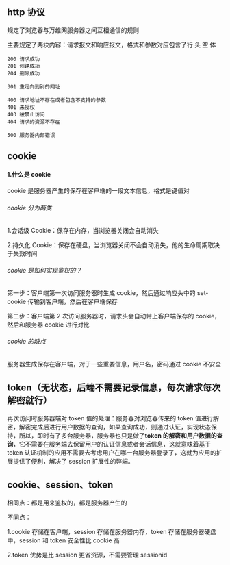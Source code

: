 ## http 协议

规定了浏览器与万维网服务器之间互相通信的规则

主要规定了两块内容：请求报文和响应报文，格式和参数对应包含了行 头 空 体

```
200 请求成功
201 创建成功
204 删除成功

301 重定向到别的网址

400 请求地址不存在或者包含不支持的参数
401 未授权
403 被禁止访问
404 请求的资源不存在

500 服务器内部错误
```

## cookie

#### 1.什么是 cookie

cookie 是服务器产生的保存在客户端的一段文本信息，格式是键值对

###### cookie 分为两类

1.会话级 Cookie：保存在内存，当浏览器关闭会自动消失

2.持久化 Cookie：保存在硬盘，当浏览器关闭不会自动消失，他的生命周期取决于失效时间

###### cookie 是如何实现鉴权的？

第一步：客户端第一次访问服务器时生成 cookie，然后通过响应头中的 set-cookie 传输到客户端，然后在客户端保存

第二步：客户端第 2 次访问服务器时，请求头会自动带上客户端保存的 cookie，然后和服务器 cookie 进行对比

###### cookie 的缺点

服务器生成保存在客户端，对于一些重要信息，用户名，密码通过 cookie 不安全

## token（无状态，后端不需要记录信息，每次请求每次解密就行）

再次访问时服务器端对 token 值的处理：服务器对浏览器传来的 token 值进行解密，解密完成后进行用户数据的查询，如果查询成功，则通过认证，实现状态保持，所以，即时有了多台服务器，服务器也只是做了**token 的解密和用户数据的查询**，它不需要在服务端去保留用户的认证信息或者会话信息，这就意味着基于 token 认证机制的应用不需要去考虑用户在哪一台服务器登录了，这就为应用的扩展提供了便利，解决了 session 扩展性的弊端。

## cookie、session、token

相同点：都是用来鉴权的，都是服务器产生的

不同点：

1.cookie 存储在客户端，session 存储在服务器内存，token 存储在服务器硬盘中，session 和 token 安全性比 cookie 高

2.token 优势是比 session 更省资源，不需要管理 sessionid

